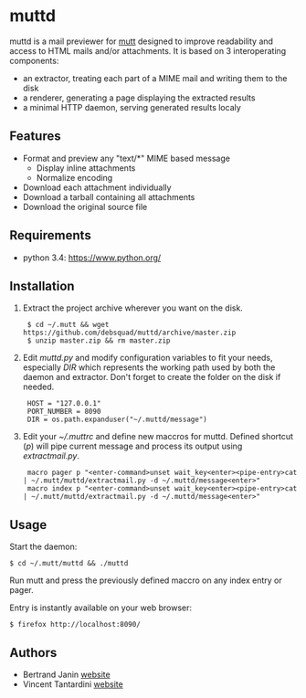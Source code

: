 muttd
=====
muttd is a mail previewer for [mutt](http://www.mutt.org/) designed to improve readability and access to HTML mails and/or attachments. It is based on 3 interoperating components:
* an extractor, treating each part of a MIME mail and writing them to the disk
* a renderer, generating a page displaying the extracted results
* a minimal HTTP daemon, serving generated results localy

## Features
* Format and preview any "text/*" MIME based message
  * Display inline attachments
  * Normalize encoding
* Download each attachment individually
* Download a tarball containing all attachments
* Download the original source file

## Requirements
* python 3.4: https://www.python.org/

## Installation
1. Extract the project archive wherever you want on the disk.

        $ cd ~/.mutt && wget https://github.com/debsquad/muttd/archive/master.zip 
        $ unzip master.zip && rm master.zip

2. Edit _muttd.py_ and modify configuration variables to fit your needs, especially _DIR_ which represents the working path used by both the daemon and extractor. Don't forget to create the folder on the disk if needed.

        HOST = "127.0.0.1"                                                          
        PORT_NUMBER = 8090                                                          
        DIR = os.path.expanduser("~/.muttd/message")

3. Edit your _~/.muttrc_ and define new maccros for muttd. Defined shortcut (_p_) will pipe current message and process its output using _extractmail.py_.

        macro pager p "<enter-command>unset wait_key<enter><pipe-entry>cat | ~/.mutt/muttd/extractmail.py -d ~/.muttd/message<enter>"
        macro index p "<enter-command>unset wait_key<enter><pipe-entry>cat | ~/.mutt/muttd/extractmail.py -d ~/.muttd/message<enter>"

## Usage
Start the daemon: 
```
$ cd ~/.mutt/muttd && ./muttd
```
Run mutt and press the previously defined maccro on any index entry or pager.

Entry is instantly available on your web browser: 
```
$ firefox http://localhost:8090/
```
## Authors
* Bertrand Janin [website](http://tamentis.com/)
* Vincent Tantardini [website](http://www.vtcreative.fr/)
